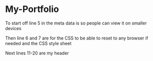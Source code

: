 # My-Portfolio
To start off line 5 in the meta data is so people can view it on smaller devices 

Then line 6 and 7 are for the CSS to be able to reset to any browser if needed and the CSS style sheet

Next lines 11-20 are my header 